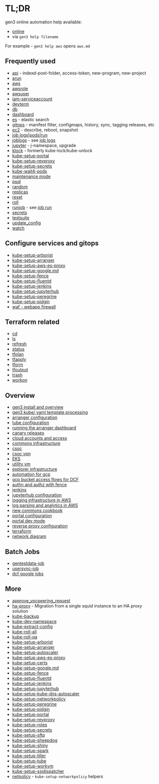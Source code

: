 # TL;DR

gen3 online automation help available:
* [online](https://github.com/uc-cdis/cloud-automation/blob/master/doc/README.md)
* via `gen3 help filename`

For example - `gen3 help aws` opens `aws.md`

## Frequently used

* [api](./api.md) - indexd-post-folder, access-token, new-program, new-project
* [arun](./arun.md)
* [aws](./aws.md)
* [awsrole](./awsrole.md)
* [awsuser](./awsuser.md)
* [iam-serviceaccount](./iam-serviceaccount.md)
* [devterm](./devterm.md)
* [db](./db.md)
* [dashboard](./dashboard.md)
* [es](./es.md) - elastic search
* [gitops](./gitops.md) - manifest filter, configmaps, history, sync, tagging releases, etc
* [ec2](./ec2.md) - describe, reboot, snapshot
* [job logs|pods|run](./job.md)
* [joblogs](./job.md) - see [job logs](./job.md)
* [jupyter](./jupyter.md) - j-namespace, upgrade
* [klock](./klock.md) - formerly kube-lock/kube-unlock
* [kube-setup-portal](./kube-setup-portal.md)
* [kube-setup-revproxy](./kube-setup-revproxy.md)
* [kube-setup-secrets](./kube-setup-secrets.md)
* [kube-wait4-pods](./kube-wait4-pods.md)
* [maintenance mode](./maintenance.md)
* [psql](./psql.md)
* [random](./random.md)
* [replicas](./replicas.md)
* [reset](./reset.md)
* [roll](./roll.md)
* [runjob](./job.md) - see [job run](./job.md)
* [secrets](./secrets.md)
* [testsuite](./testsuite.md)
* [update_config](./update_config.md)
* [watch](./watch.md)


## Configure services and gitops

* [kube-setup-arborist](./kube-setup-arborist.md)
* [kube-setup-arranger](./kube-setup-arranger.md)
* [kube-setup-aws-es-proxy](./kube-setup-aws-es-proxy.md)
* [kube-setup-google.md](./kube-setup-google.md)
* [kube-setup-fence](./kube-setup-fence.md)
* [kube-setup-fluentd](./kube-setup-fluentd.md)
* [kube-setup-jenkins](./kube-setup-jenkins.md)
* [kube-setup-jupyterhub](./kube-setup-jupyterhub.md)
* [kube-setup-peregrine](./kube-setup-peregrine.md)
* [kube-setup-pidgin](./kube-setup-pidgin.md)
* [waf - webapp firewall](./waf.md)

## Terraform related

* [cd](./terraform/cd.md)
* [ls](./terraform/ls.md)
* [refresh](./refresh.md)
* [status](./status.md)
* [tfplan](./terraform/tfplan.md)
* [tfapply](./terraform/tfapply.md)
* [tform](./terraform/tform.md)
* [tfoutput](./terraform/tfoutput.md)
* [trash](./trash.md)
* [workon](./terraform/workon.md)


## Overview

* [gen3 install and overview](../gen3/README.md)
* [gen3 kube/ yaml template processing](../kube/README.md)
* [arranger configuration](../kube/services/arranger/README.md)
* [tube configuration](../kube/services/tube/README.md)
* [running the arranger dashboard](../kube/services/arranger-dashboard/README.md)
* [canary releases](./canary.md)
* [cloud accounts and access](https://github.com/uc-cdis/cdis-wiki/blob/master/ops/AWS-Accounts.md)
* [commons infrastructure](./terraform/commonsOverview.md)
* [csoc](../CSOC_Documentation.md)
* [csoc vpn](../tf_files/aws/modules/vpn_nlb_central_csoc/README.md)
* [EKS](../tf_files/aws/modules/eks/README.md)
* [utility vm](../tf_files/aws/modules/utility-vm/README.md)
* [explorer infrastructure](https://github.com/uc-cdis/cdis-wiki/blob/master/dev/gen3/data_explorer/README.md)
* [automation for gcp](../tf_files/gcp/commons/README.md)
* [gcp bucket access flows for DCF](https://github.com/uc-cdis/fence/blob/master/docs/additional_documentation/google_architecture.md)
* [authn and authz with fence](https://github.com/uc-cdis/fence/blob/master/README.md)
* [jenkins](../kube/services/jenkins/README.md)
* [jupyterhub configuration](../kube/services/jupyterhub/README.md)
* [logging infrastructure in AWS](../tf_files/aws/modules/common-logging/README.md)
* [log parsing and analytics in AWS](../kube/services/fluentd/README.md)
* [new commons cookbook](../README.md)
* [portal configuration](../kube/services/portal/README.md)
* [portal dev mode](https://github.com/uc-cdis/cdis-wiki/blob/master/dev/Local-development-for-Gen3.md#nginx-installation)
* [reverse proxy configuration](../kube/services/revproxy/README.md)
* [terraform](../tf_files/README.md)
* [network diagram](../README.md#network-diagram)

## Batch Jobs

* [gentestdata-job](../kube/services/jobs/README.md#gentestdata-job)
* [usersync-job](../kube/services/jobs/README.md#usersync-job)
* [dcf google jobs](../kube/services/jobs/README.md#google-jobs)

## More

* [approve_vpcpeering_request](./approve_vpcpeering_request.md)
* [ha-proxy](./ha-squid-migration.md) - Migration from a single squid instance to an HA proxy solution
* [kube-backup](./kube-backup.md)
* [kube-dev-namespace](./kube-dev-namespace.md)
* [kube-extract-config](./kube-extract-config.md)
* [kube-roll-all](./kube-roll-all.md)
* [kube-roll-qa](./kube-roll-qa.md)
* [kube-setup-arborist](./kube-setup-arborist.md)
* [kube-setup-arranger](./kube-setup-arranger.md)
* [kube-setup-autoscaler](./kube-setup-autoscaler.md)
* [kube-setup-aws-es-proxy](./kube-setup-aws-es-proxy.md)
* [kube-setup-certs](./kube-setup-certs.md)
* [kube-setup-google.md](./kube-setup-google.md)
* [kube-setup-fence](./kube-setup-fence.md)
* [kube-setup-fluentd](./kube-setup-fluentd.md)
* [kube-setup-jenkins](./kube-setup-jenkins.md)
* [kube-setup-jupyterhub](./kube-setup-jupyterhub.md)
* [kube-setup-kube-dns-autoscaler](./kube-setup-kube-dns-autoscaler.md)
* [kube-setup-networkpolicy](./kube-setup-networkpolicy.md)
* [kube-setup-peregrine](./kube-setup-peregrine.md)
* [kube-setup-pidgin](./kube-setup-pidgin.md)
* [kube-setup-portal](./kube-setup-portal.md)
* [kube-setup-revproxy](./kube-setup-revproxy.md)
* [kube-setup-roles](./kube-setup-roles.md)
* [kube-setup-secrets](./kube-setup-secrets.md)
* [kube-setup-sftp](./kube-setup-sftp.md)
* [kube-setup-sheepdog](./kube-setup-sheepdog.md)
* [kube-setup-shiny](./kube-setup-shiny.md)
* [kube-setup-spark](./kube-setup-spark.md)
* [kube-setup-tiller](./kube-setup-tiller.md)
* [kube-setup-tube](./kube-setup-tube.md)
* [kube-setup-workvm](./kube-setup-workvm.md)
* [kube-setup-ssjdispatcher](./kube-setup-ssjdispatcher.md)
* [netpolicy](./netpolicy.md) - `kube-setup-networkpolicy` helpers
